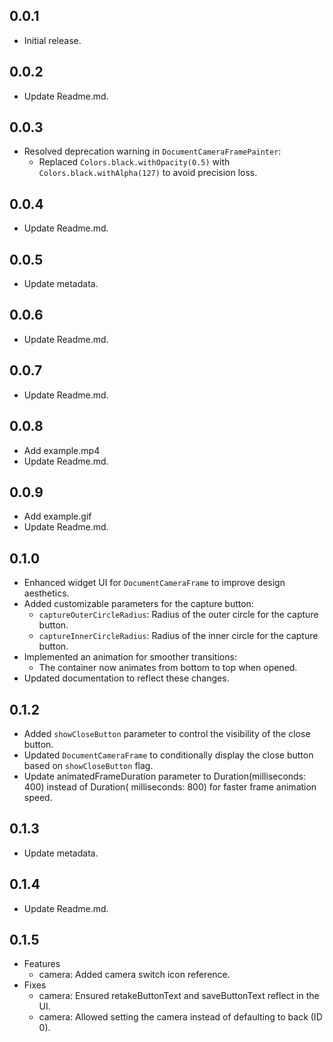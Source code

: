 ## 0.0.1

- Initial release.

## 0.0.2

- Update Readme.md.

## 0.0.3

- Resolved deprecation warning in `DocumentCameraFramePainter`:
    - Replaced `Colors.black.withOpacity(0.5)` with `Colors.black.withAlpha(127)` to avoid precision
      loss.

## 0.0.4

- Update Readme.md.

## 0.0.5

- Update metadata.

## 0.0.6

- Update Readme.md.

## 0.0.7

- Update Readme.md.

## 0.0.8

- Add example.mp4
- Update Readme.md.

## 0.0.9

- Add example.gif
- Update Readme.md.

## 0.1.0

- Enhanced widget UI for `DocumentCameraFrame` to improve design aesthetics.
- Added customizable parameters for the capture button:
    - `captureOuterCircleRadius`: Radius of the outer circle for the capture button.
    - `captureInnerCircleRadius`: Radius of the inner circle for the capture button.
- Implemented an animation for smoother transitions:
    - The container now animates from bottom to top when opened.
- Updated documentation to reflect these changes.

## 0.1.2

- Added `showCloseButton` parameter to control the visibility of the close button.
- Updated `DocumentCameraFrame` to conditionally display the close button based on `showCloseButton`
  flag.
- Update animatedFrameDuration parameter to Duration(milliseconds: 400) instead of Duration(
  milliseconds: 800) for faster frame animation speed.

## 0.1.3

- Update metadata.

## 0.1.4

- Update Readme.md.

## 0.1.5

- Features
    - camera: Added camera switch icon reference.
- Fixes
    - camera: Ensured retakeButtonText and saveButtonText reflect in the UI.
    - camera: Allowed setting the camera instead of defaulting to back (ID 0).
